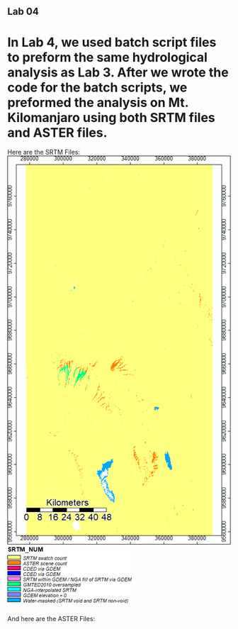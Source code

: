 ## Lab 04


# In Lab 4, we used batch script files to preform the same hydrological analysis as Lab 3. After we wrote the code for the batch scripts, we preformed the analysis on Mt. Kilomanjaro using both SRTM files and ASTER files. 

Here are the SRTM Files:
![SRTM NUM Visualization](SRTM_NUM.png) ![SRTM NUM Legend](SRTM_NUM_legend.png)


And here are the ASTER Files:
